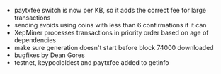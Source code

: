 * paytxfee switch is now per KB, so it adds the correct fee for large transactions
* sending avoids using coins with less than 6 confirmations if it can
* XepMiner processes transactions in priority order based on age of dependencies
* make sure generation doesn't start before block 74000 downloaded
* bugfixes by Dean Gores
* testnet, keypoololdest and paytxfee added to getinfo

